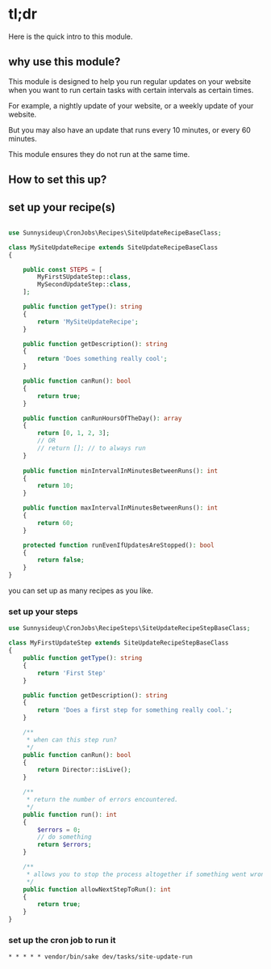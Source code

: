 # tl;dr

Here is the quick intro to this module.

## why use this module?

This module is designed to help you run regular updates on your website when you want to run certain tasks with certain intervals as certain times.

For example, a nightly update of your website, or a weekly update of your website.

But you may also have an update that runs every 10 minutes, or every 60 minutes.

This module ensures they do not run at the same time.

## How to set this up?

## set up your recipe(s)

```php

use Sunnysideup\CronJobs\Recipes\SiteUpdateRecipeBaseClass;

class MySiteUpdateRecipe extends SiteUpdateRecipeBaseClass
{

    public const STEPS = [
        MyFirstSUpdateStep::class,
        MySecondUpdateStep::class,
    ];

    public function getType(): string
    {
        return 'MySiteUpdateRecipe';
    }

    public function getDescription(): string
    {
        return 'Does something really cool';
    }

    public function canRun(): bool
    {
        return true;
    }

    public function canRunHoursOfTheDay(): array 
    {
        return [0, 1, 2, 3];
        // OR
        // return []; // to always run
    }
    
    public function minIntervalInMinutesBetweenRuns(): int
    {
        return 10;
    }

    public function maxIntervalInMinutesBetweenRuns(): int 
    {
        return 60;
    }

    protected function runEvenIfUpdatesAreStopped(): bool
    {
        return false;
    }
}


```

you can set up as many recipes as you like.

### set up your steps

```php
use Sunnysideup\CronJobs\RecipeSteps\SiteUpdateRecipeStepBaseClass;

class MyFirstUpdateStep extends SiteUpdateRecipeStepBaseClass
{
    public function getType(): string
    {
        return 'First Step'
    }

    public function getDescription(): string
    {
        return 'Does a first step for something really cool.';
    }

    /**
     * when can this step run?
     */
    public function canRun(): bool
    {
        return Director::isLive();
    }

    /**
     * return the number of errors encountered. 
     */
    public function run(): int
    {
        $errors = 0;
        // do something
        return $errors;
    }

    /**
     * allows you to stop the process altogether if something went wrong.
     */
    public function allowNextStepToRun(): int
    {
        return true;
    }
}

```

### set up the cron job to run it

```shell
* * * * * vendor/bin/sake dev/tasks/site-update-run
```
